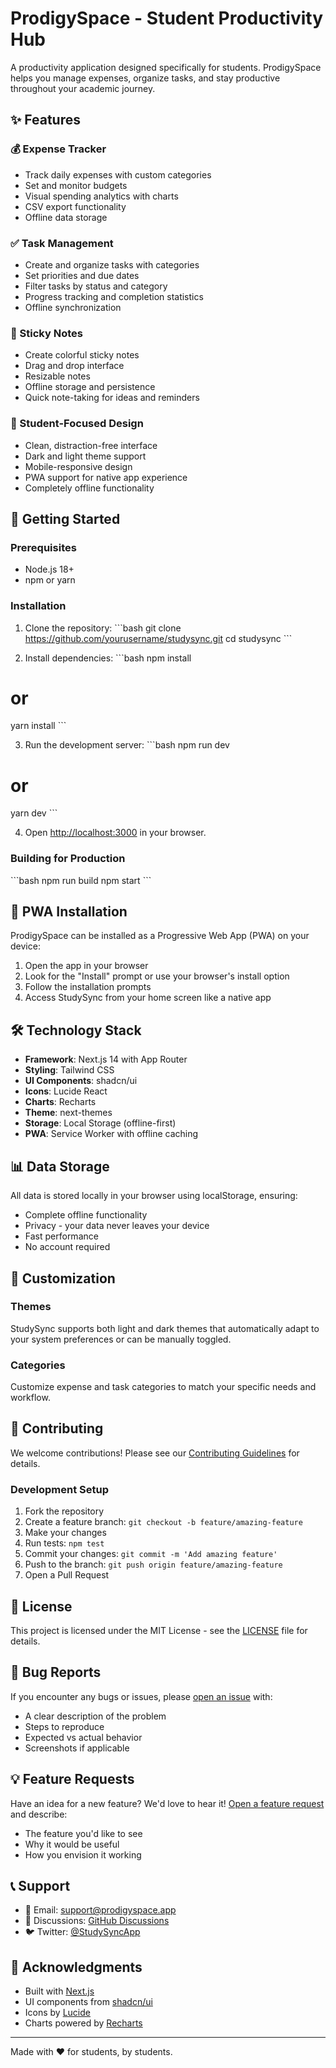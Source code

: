 # ProdigySpace - Student Productivity Hub

A productivity application designed specifically for students. ProdigySpace helps you manage expenses, organize tasks, and stay productive throughout your academic journey.

## ✨ Features

### 💰 Expense Tracker

- Track daily expenses with custom categories
- Set and monitor budgets
- Visual spending analytics with charts
- CSV export functionality
- Offline data storage

### ✅ Task Management

- Create and organize tasks with categories
- Set priorities and due dates
- Filter tasks by status and category
- Progress tracking and completion statistics
- Offline synchronization

### 📝 Sticky Notes

- Create colorful sticky notes
- Drag and drop interface
- Resizable notes
- Offline storage and persistence
- Quick note-taking for ideas and reminders

### 🎯 Student-Focused Design

- Clean, distraction-free interface
- Dark and light theme support
- Mobile-responsive design
- PWA support for native app experience
- Completely offline functionality

## 🚀 Getting Started

### Prerequisites

- Node.js 18+
- npm or yarn

### Installation

1. Clone the repository:
   \`\`\`bash
   git clone https://github.com/yourusername/studysync.git
   cd studysync
   \`\`\`

2. Install dependencies:
   \`\`\`bash
   npm install

# or

yarn install
\`\`\`

3. Run the development server:
   \`\`\`bash
   npm run dev

# or

yarn dev
\`\`\`

4. Open [http://localhost:3000](http://localhost:3000) in your browser.

### Building for Production

\`\`\`bash
npm run build
npm start
\`\`\`

## 📱 PWA Installation

ProdigySpace can be installed as a Progressive Web App (PWA) on your device:

1. Open the app in your browser
2. Look for the "Install" prompt or use your browser's install option
3. Follow the installation prompts
4. Access StudySync from your home screen like a native app

## 🛠️ Technology Stack

- **Framework**: Next.js 14 with App Router
- **Styling**: Tailwind CSS
- **UI Components**: shadcn/ui
- **Icons**: Lucide React
- **Charts**: Recharts
- **Theme**: next-themes
- **Storage**: Local Storage (offline-first)
- **PWA**: Service Worker with offline caching

## 📊 Data Storage

All data is stored locally in your browser using localStorage, ensuring:

- Complete offline functionality
- Privacy - your data never leaves your device
- Fast performance
- No account required

## 🎨 Customization

### Themes

StudySync supports both light and dark themes that automatically adapt to your system preferences or can be manually toggled.

### Categories

Customize expense and task categories to match your specific needs and workflow.

## 🤝 Contributing

We welcome contributions! Please see our [Contributing Guidelines](CONTRIBUTING.md) for details.

### Development Setup

1. Fork the repository
2. Create a feature branch: `git checkout -b feature/amazing-feature`
3. Make your changes
4. Run tests: `npm test`
5. Commit your changes: `git commit -m 'Add amazing feature'`
6. Push to the branch: `git push origin feature/amazing-feature`
7. Open a Pull Request

## 📝 License

This project is licensed under the MIT License - see the [LICENSE](LICENSE) file for details.

## 🐛 Bug Reports

If you encounter any bugs or issues, please [open an issue](https://github.com/yourusername/studysync/issues) with:

- A clear description of the problem
- Steps to reproduce
- Expected vs actual behavior
- Screenshots if applicable

## 💡 Feature Requests

Have an idea for a new feature? We'd love to hear it! [Open a feature request](https://github.com/yourusername/studysync/issues) and describe:

- The feature you'd like to see
- Why it would be useful
- How you envision it working

## 📞 Support

- 📧 Email: support@prodigyspace.app
- 💬 Discussions: [GitHub Discussions](https://github.com/yourusername/studysync/discussions)
- 🐦 Twitter: [@StudySyncApp](https://twitter.com/StudySyncApp)

## 🙏 Acknowledgments

- Built with [Next.js](https://nextjs.org/)
- UI components from [shadcn/ui](https://ui.shadcn.com/)
- Icons by [Lucide](https://lucide.dev/)
- Charts powered by [Recharts](https://recharts.org/)

---

Made with ❤️ for students, by students.
